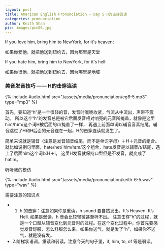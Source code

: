 ```yaml
---
layout: post
title: American English Pronunciation - Day 5 H的击穿连读
categories: pronunciation
author: Keith Shan
pic: images/pic05.jpg
---
```


If you love him, bring him to NewYork, for it's heaven;

如果你爱他，就把他送到纽约去，因为那里是天堂

If you hate him, bring him to NewYork, for it's hell

如果你很他，就把他送到纽约去，因为哪里是地域

<!--more-->

### 美音发音技巧 —— H的击穿连读

{% include Audio.html src="/assets/media/pronunciation/eg6-5.mp3" type="mp3" %}

首先，要知道“h”是一个很轻的音，发音时喉咙收紧，气流从中流出，声带不震动。
所以这个“h”的发音总是被它后面发音相对响亮的元音所掩盖，就像是这里him/hɪm/这个词H被后面的/ɪ/掩盖了一样，
再遇上前面单词以辅音音素结尾，辅音跳过了H和H后面的元音连在一起，H的击穿连读就发生了。

简单来说就是辅音（注意是发音辅音结尾，而不是单词字母）＋H＋元音的组合。
就比如说例句里面，hate/het/ him/hɪm/这个组合，hate发音是以辅音/t/结尾，遇上了后面him这个词以H＋i，
这里H发音就保持口型但是不发音，就变成了hatim。

听听我的模仿

{% include Audio.html src="/assets/media/pronunciation/keith-6-5.wav" type="wav" %}

需要注意的知识点
- 1. h 的击穿：注意如果你是重读，h sound 要自然发出，It’s Heaven. It’s Hell. 如果是弱读，h 音会比较轻微甚至听不出。
注意击穿“h”的过程，就是一个口型从辅音变化到元音时的过程。在这个变化过程中，你首先要感觉发音舒服，怎么舒服怎么来。如果你送气，就是发了“h”，如果你不送气，就是没有发。
- 2.阶梯状语调，重读和弱读。注意今天的句子里，if, him, to, of 等是弱读。

